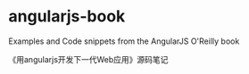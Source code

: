 angularjs-book
==============

Examples and Code snippets from the AngularJS O'Reilly book

《用angularjs开发下一代Web应用》源码笔记